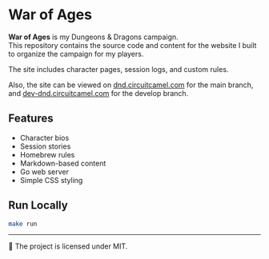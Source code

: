 # War of Ages

**War of Ages** is my Dungeons & Dragons campaign.  
This repository contains the source code and content for the website I built to organize the campaign for my players.

The site includes character pages, session logs, and custom rules.

Also, the site can be viewed on [dnd.circuitcamel.com](https://dnd.circuitcamel.com) for the main branch, and [dev-dnd.circuitcamel.com](https://dev-dnd.circuitcamel.com) for the develop branch.

## Features

- Character bios
- Session stories
- Homebrew rules
- Markdown-based content
- Go web server
- Simple CSS styling

## Run Locally

```bash
make run
```


---
📜 The project is licensed under MIT.
